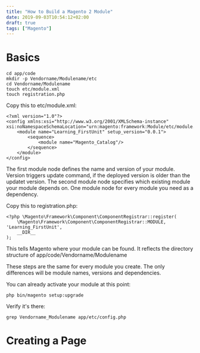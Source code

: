 ```yaml
---
title: "How to Build a Magento 2 Module"
date: 2019-09-03T10:54:12+02:00
draft: true
tags: ["Magento"] 
---
```


# Basics

```
cd app/code
mkdir -p Vendorname/Modulename/etc
cd Vendorname/Modulename
touch etc/module.xml
touch registration.php
```

Copy this to etc/module.xml:
```
<?xml version="1.0"?>
<config xmlns:xsi="http://www.w3.org/2001/XMLSchema-instance" xsi:noNamespaceSchemaLocation="urn:magento:framework:Module/etc/module.xsd">
	<module name="Learning_FirstUnit" setup_version="0.0.1">
		<sequence>
			<module name="Magento_Catalog"/>
		</sequence>
    </module>
</config>
```

The first module node defines the name and version of your module.
Version triggers update command, if the deployed version is older than the updatet version.
The second module node specifies which existing module your module depends on.
One module node for every module you need as a dependency.


Copy this to registration.php:
```
<?php \Magento\Framework\Component\ComponentRegistrar::register(
	\Magento\Framework\Component\ComponentRegistrar::MODULE, 'Learning_FirstUnit',
	__DIR__
);
```

This tells Magento where your module can be found. It reflects the directory structure of app/code/Vendorname/Modulename

These steps are the same for every module you create. The only differences will be module names, versions and dependencies.

You can already activate your module at this point:
```
php bin/magento setup:upgrade
```

Verify it's there:
```
grep Vendorname_Modulename app/etc/config.php
```

# Creating a Page


